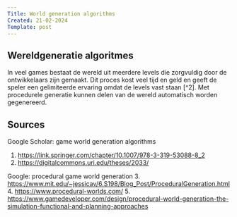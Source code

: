 ```yaml
---
Title: World generation algorithms
Created: 21-02-2024
Template: post
---
```


## Wereldgeneratie algoritmes
In veel games bestaat de wereld uit meerdere levels die zorgvuldig door de
ontwikkelaars zijn gemaakt. Dit proces kost veel tijd en geld en geeft de speler
een gelimiteerde ervaring omdat de levels vast staan [^2]. Met procedurele
generatie kunnen delen van de wereld automatisch worden gegenereerd.

## Sources

Google Scholar: game world generation algorithms
1. <https://link.springer.com/chapter/10.1007/978-3-319-53088-8_2>
2. <https://digitalcommons.uri.edu/theses/2033/>

Google: procedural game world generation
3. <https://www.mit.edu/~jessicav/6.S198/Blog_Post/ProceduralGeneration.html>
4. <https://www.procedural-worlds.com/>
5. <https://www.gamedeveloper.com/design/procedural-world-generation-the-simulation-functional-and-planning-approaches>
